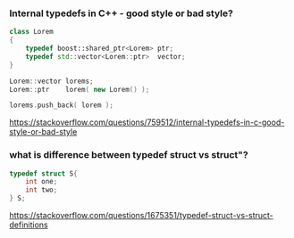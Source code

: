 ### Internal typedefs in C++ - good style or bad style?
```cpp
class Lorem
{
    typedef boost::shared_ptr<Lorem> ptr;
    typedef std::vector<Lorem::ptr>  vector;
}

Lorem::vector lorems;
Lorem::ptr    lorem( new Lorem() );

lorems.push_back( lorem );
```
https://stackoverflow.com/questions/759512/internal-typedefs-in-c-good-style-or-bad-style

### what is difference between typedef struct vs struct"?
```cpp
typedef struct S{
    int one;
    int two;
} S;
```

https://stackoverflow.com/questions/1675351/typedef-struct-vs-struct-definitions
